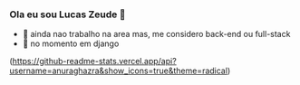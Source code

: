 ### Ola eu sou Lucas Zeude 👋


- 🔭 ainda nao trabalho na area mas, me considero back-end ou full-stack
- 🌱 no momento em django

(https://github-readme-stats.vercel.app/api?username=anuraghazra&show_icons=true&theme=radical)
